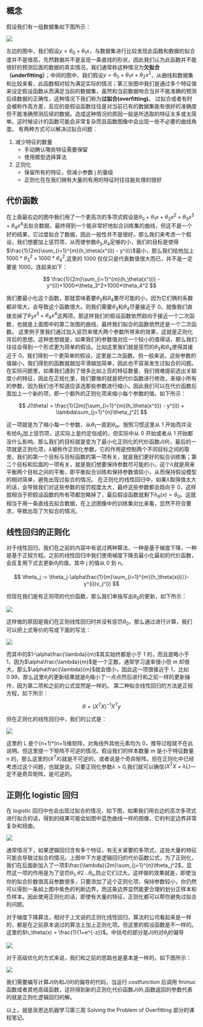## 概念

假设我们有一组数据集如下图所示：

![][1]

左边的图中，我们假设$y = \theta_0 + \theta_1x$，与数据集进行比较发现此函数和数据的拟合度并不是很高，先然数据并不是呈现一条直线的形状，因此我们认为此函数并不能很好的预测后面的数据的真实情况，我们通常称这种情况为**欠拟合（underfitting）**；中间的图中，我们假设$y = \theta_0 + \theta_1x + \theta_2x^2$，从曲线和数据集和比较来看，此函数相对较为满足实际的情况；第三张图中我们是通过多个特征值来设定假设函数从而满足当前的数据集，虽然和当前数据吻合当并不能准确的预测后续数据的正确性，这种情况下我们称为**过拟合(overfitting)**。
过拟合或者有时会被称作高方差，反应的是假设函数往往是对当前已有的数据集能有很好的准确度但不能准确预测后续的数据。造成这种情况的原因一般是所选取的特征太多或太简单。这时候设计的函数可能会非常复杂而且函数图像中会出现一些不必要的曲线角度。
有两种方式可以解决过拟合问题：

1.  减少特征的数量
    - 手动确认哪些特征需要保留
    - 使用模型选择算法
2.  正则化
    - 保留所有的特征，但减小参数 j 的量级
    - 正则化在在我们拥有大量的有用的特征时往往能处理的很好

## 代价函数

在上面最右边的图中我们用了一个更高次的多项式假设是$\theta_0 + \theta_1x+\theta_2x^2+\theta_3x^3+\theta_4x^4$去拟合数据，最终得到一个能非常好地拟合训练集的曲线，但这不是一个好的结果，它过度拟合了数据，因此一般性并不是很好。那么我们来考虑一个假设，我们想要加上惩罚项，从而使参数$\theta_3$,$\theta_4$足够的小，我们的目标是使得$\frac{1}{2m}\sum_{i=1}^{m}(h_\theta(x^(i)) - y^(i))$最小，那么我们给他加上$1000*\theta_3^2+1000*\theta_4^2$,这里的 1000 仅仅只是代表数值很大而已，并不是一定要是 1000。连起来如下：

$$
\frac{1}{2m}\sum_{i=1}^{m}(h_\theta(x^(i)) - y^(i))+1000*\theta_3^2+1000*\theta_4^2
$$

我们要最小化这个函数，那就意味着要$\theta_3$和$\theta_4$要尽可能的小，因为它们俩的系数都非常大，会导致这个函数很大。则我们需要$\theta_3$和$\theta_4$尽量接近于 0。就像我们直接去掉了$\theta_3x^3+\theta_4x^4$这两项。那这样我们的假设函数依然趋向于接近一个二次函数，也就是上面图中的第二张图的曲线，最终我们拟合的函数依然还是一个二次函数。
这里例子里我们通过加入惩罚来增大两个参数所带来的效果，这就是正则化背后的思想。这种思想就是，如果我们的参数值对应一个较小的值得话，那么我们往往会得到一个形式更为简单的假设。比如这里我们就是惩罚的$\theta_3$和$\theta_4$使得其接近于 0，我们得到一个更简单的假设，这里是二次函数。但一般来说，这些参数的值越小，我们得到的函数就越加平滑越加简单，因此也不容易发生过拟合的问题。
在实际问题里，如果我们遇到了很多比如上百的特征数量，我们很难提前选出关联度小的特征，因此在正规化里，我们要做的就是把代价函数进行修改，来缩小所有的参数，因为我们也不知道应该选那些参数进行缩小。因此我们可以在代价函数后面加上一个新的项，即一个额外的正则化项来缩小每个参数的值。如下所示：

$$
J(\theta) = \frac{1}{2m}[\sum_{i=1}^{m}(h_\theta(x^(i)) - y^(i)) + \lambda\sum_{j=1}^{n}\theta_j^2]
$$

这一项就是为了缩小每一个参数，从$\theta_1$一直到$\theta_n$。按照习惯这里从 1 开始而并没有给$\theta_0$加上惩罚项，这实际上是约定俗成的，但实际中从 0 开始或者从 1 开始都没什么影响。那么我们的目标就是变为了最小化正则化的代价函数$J(\theta)$，最后的一项就是正则化项，$\lambda$被称作正则化参数，它的作用是控制两个不同目标之间的取舍。我们的第一个目标与目标函数的第一项有关，就是我们更好的拟合训练集；第二个目标和后面的一项有关，就是我们想要保持参数尽可能的小。这个$\lambda$就是用来平衡两个目标之间的平衡，即平衡拟合训练和保持参数值较小，从而保持假设模型的相对简单，避免出现过拟合的情况。
在正则化的线性回归中，如果$\lambda$取得值太大的话，会导致我们对这些参数的惩罚程度太大，最终这些参数都会趋向于 0，这样就相当于把假设函数的所有项都忽略掉了，最后假设函数就剩下$h_\theta(x) = \theta_0$。这就相当于用一条直线去拟合数据，在上述图像中的训练集对比来看，显然不符合要求，导致出现了欠拟合的情况。

## 线性回归的正则化

对于线性回归，我们在之前的内容中有说过两种算法，一种是基于梯度下降，一种是基于正规方程。之前的线性回归中我们使用梯度下降去最小化最初的代价函数，会反复用下式去更新$\theta_j$的值，其中 j 的值从 0 到 n。

$$
\theta_j := \theta_j-\alpha\frac{1}{m}\sum_{i=1}^{m}(h_\theta(x(i)）)-y^(i))x_j^(i)
$$

但现在我们是有正则项的代价函数，那么我们单独写出$\theta_0$的更新，如下所示：

![][2]

这样做的原因是我们在正则线性回归时并没有惩罚$\theta_0$，那么通过进行计算，我们可以把上式等价的写成下面的写法：

![][3]

而其中的$1-\alpha\frac{\lambda}{m}$其实始终都是小于 1 的，而且是略小于 1，因为$\alpha\frac{\lambda}{m}$是一个正数，通常学习速率很小但 m 却很大，那么$\alpha\frac{\lambda}{m}$就会很小，因此这一项很接近于 1，比如 0.99，那么这里$\theta_j$的更新结果就是$\theta_j$缩小了一点点然后进行和之前一样的更新操作，因为第二项和之前的公式显然是一样的。
第二种拟合线性回归的方法是正规方程，如下所示：

$$
\theta = (X^TX)^{-1} X^Ty
$$

但在正则化的线性回归中，我们的公式是：

![][4]

这里的 L 是个(n+1)\*(n+1)维矩阵，对角线外其他元素均为 0，推导过程就不在此说明。但这里提一下矩阵不可逆的情况。假设我们的样本数量 m 是小于特征数量 n 的，那么这里的$(X^TX)$就是不可逆的，或者说是个奇异矩阵。但在正则化中已经考虑过这个问题，也就是说，只要正则化参数$\lambda>0$,我们就可以确信$(X^TX+\lambda L)$一定不是奇异矩阵，是可逆的。

## 正则化 logistic 回归

在 logistic 回归中也会出现过拟合的情况，如下图，如果我们用右边的高次多项式进行拟合的话，得到的结果可能会如图中蓝色曲线一样的图像，它的判定边界非常复杂和扭曲。

![][5]

通常情况下，如果逻辑回归含有多个特征，有无关紧要的多项式，这些大量的特征可能会导致过拟合的情况。上图中下方是逻辑回归的代价函数公式，为了正则化，我们在后面新加入了一项$\frac{\lambda}{2m}\sum_{j=1}^{n}\theta_j^2$，显然这一项的作用是为了惩罚$\theta_1,\theta2...\theta_n$,防止它们过大。这样做的效果就是，即使当你的拟合阶数很高且参数很多，只要添加了这个正则化项，保持参数较小，你仍然可以得到一条如上图中紫色的判断边界，而这条边界显然能更合理的划分正样本和负样本。因此使用正则化的话，即使有大量的特征，正则化都可以帮你避免过拟合的问题。

对于梯度下降算法，相对于上文说的正则化线性回归，算法的公司看起来是一样的，都是在之前原本说过的算法上加上正则化项。但这里的假设函数是不一样的。这里的$h_\theta(x) = \frac{1}{1+e^{-z}}$。中括号的部分是$J(\theta)$对$\theta_j$的偏导

![][6]

对于高级优化的方式来说，我们和之前的思路也是基本是一样的，如下图所示：

![][7]

我们需要编写计算$J(\theta)$和$J(\theta)$的偏导的代码，当运行 costfunction 后调用 fminuc 函数或者其他高级函数，这将得到新的正则化代价函数$J(\theta)$,函数返回的参数代表的就是正则化逻辑回归的解。

以上，就是吴恩达机器学习第三周 Solving the Problem of Overfitting 部分的课程笔记。

[1]: https://leafw-blog-pic.oss-cn-hangzhou.aliyuncs.com/gnh1.png
[2]: https://leafw-blog-pic.oss-cn-hangzhou.aliyuncs.com/gnh2.png
[3]: https://leafw-blog-pic.oss-cn-hangzhou.aliyuncs.com/gnh3.png
[4]: https://leafw-blog-pic.oss-cn-hangzhou.aliyuncs.com/gnh4.png
[5]: https://leafw-blog-pic.oss-cn-hangzhou.aliyuncs.com/gnh5.png
[6]: https://leafw-blog-pic.oss-cn-hangzhou.aliyuncs.com/gnh6.png
[7]: https://leafw-blog-pic.oss-cn-hangzhou.aliyuncs.com/gnh7.png
